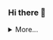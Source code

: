 ### Hi there 👋


<details>
  <summary>More...</summary>
  
  <img src="https://github-readme-stats.vercel.app/api?username=mustafatemur&show_icons=true&count_private=true&theme=dark" />
</details>

<!--
**mustafatemur/mustafatemur** is a ✨ _special_ ✨ repository because its `README.md` (this file) appears on your GitHub profile.

Here are some ideas to get you started:

- 🔭 I’m currently working on ...
- 🌱 I’m currently learning ...
- 👯 I’m looking to collaborate on ...
- 🤔 I’m looking for help with ...
- 💬 Ask me about ...
- 📫 How to reach me: ...
- 😄 Pronouns: ...
- ⚡ Fun fact: ...
-->
